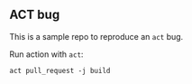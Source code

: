 ## ACT bug

This is a sample repo to reproduce an `act` bug.

Run action with `act`:
```
act pull_request -j build
```